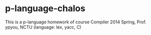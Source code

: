 p-language-chalos
=================

This is a p-language homework of course Compiler 2014 Spring, Prof. ypyou, NCTU (language: lex, yacc, C)
